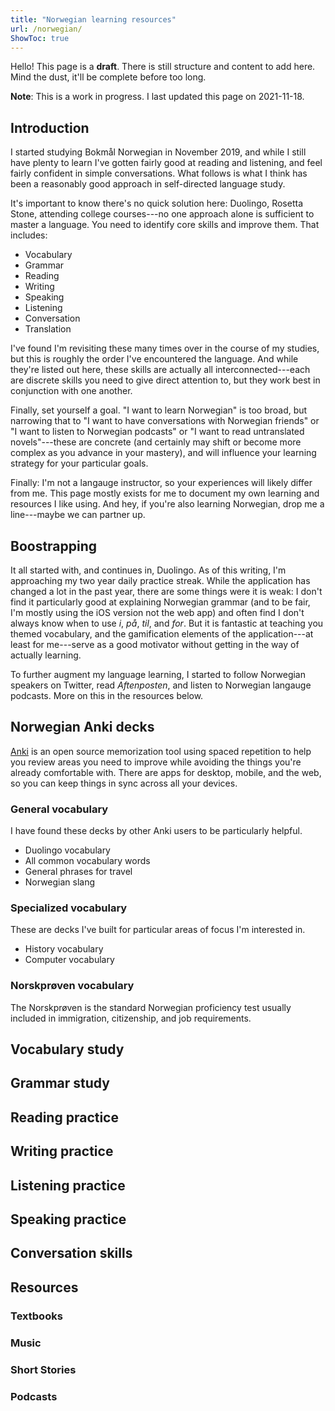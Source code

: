 ```yaml
---
title: "Norwegian learning resources"
url: /norwegian/
ShowToc: true
---
```


<div class="notice notice--draft">
    <div>
        Hello! This page is a <strong>draft</strong>. There is still structure and content to add here. Mind the dust, it'll be complete before too long.
    </div>
</div>

**Note**: This is a work in progress. I last updated this page on 2021-11-18.

## Introduction

I started studying Bokmål Norwegian in November 2019, and while I still have plenty to learn I've gotten fairly good at reading and listening, and feel fairly confident in simple conversations. What follows is what I think has been a reasonably good approach in self-directed language study. 

It's important to know there's no quick solution here: Duolingo, Rosetta Stone, attending college courses---no one approach alone is sufficient to master a language. You need to identify core skills and improve them. That includes:

- Vocabulary
- Grammar
- Reading
- Writing
- Speaking
- Listening
- Conversation
- Translation

I've found I'm revisiting these many times over in the course of my studies, but this is roughly the order I've encountered the language. And while they're listed out here, these skills are actually all interconnected---each are discrete skills you need to give direct attention to, but they work best in conjunction with one another.

Finally, set yourself a goal. "I want to learn Norwegian" is too broad, but narrowing that to "I want to have conversations with Norwegian friends" or "I want to listen to Norwegian podcasts" or "I want to read untranslated novels"---these are concrete (and certainly may shift or become more complex as you advance in your mastery), and will influence your learning strategy for your particular goals. 

Finally: I'm not a langauge instructor, so your experiences will likely differ from me. This page mostly exists for me to document my own learning and resources I like using. And hey, if you're also learning Norwegian, drop me a line---maybe we can partner up.

## Boostrapping

It all started with, and continues in, Duolingo. As of this writing, I'm approaching my two year daily practice streak. While the application has changed a lot in the past year, there are some things were it is weak: I don't find it particularly good at explaining Norwegian grammar (and to be fair, I'm mostly using the iOS version not the web app) and often find I don't always know when to use *i*, *på*, *til*, and *for*. But it is fantastic at teaching you themed vocabulary, and the gamification elements of the application---at least for me---serve as a good motivator without getting in the way of actually learning.

To further augment my language learning, I started to follow Norwegian speakers on Twitter, read *Aftenposten*, and listen to Norwegian langauge podcasts. More on this in the resources below.

## Norwegian Anki decks 

[Anki](https://apps.ankiweb.net/) is an open source memorization tool using spaced repetition to help you review areas you need to improve while avoiding the things you're already comfortable with. There are apps for desktop, mobile, and the web, so you can keep things in sync across all your devices. 

### General vocabulary 

I have found these decks by other Anki users to be particularly helpful. 

- Duolingo vocabulary 
- All common vocabulary words
- General phrases for travel
- Norwegian slang

### Specialized vocabulary 

These are decks I've built for particular areas of focus I'm interested in. 

- History vocabulary 
- Computer vocabulary

### Norskprøven vocabulary 

The Norskprøven is the standard Norwegian proficiency test usually included in immigration, citizenship, and job requirements. 

## Vocabulary study 

## Grammar study 

## Reading practice 

## Writing practice 

## Listening practice

## Speaking practice 

## Conversation skills

## Resources

### Textbooks

### Music

### Short Stories

### Podcasts
